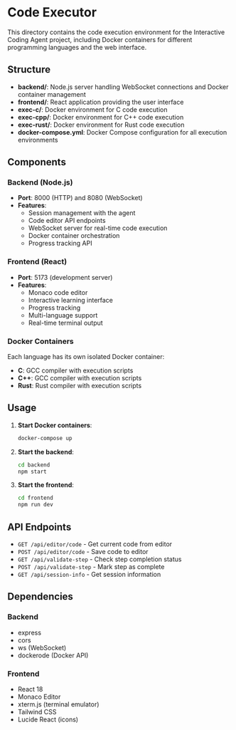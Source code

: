 # Code Executor

This directory contains the code execution environment for the Interactive Coding Agent project, including Docker containers for different programming languages and the web interface.

## Structure

- **backend/**: Node.js server handling WebSocket connections and Docker container management
- **frontend/**: React application providing the user interface
- **exec-c/**: Docker environment for C code execution
- **exec-cpp/**: Docker environment for C++ code execution  
- **exec-rust/**: Docker environment for Rust code execution
- **docker-compose.yml**: Docker Compose configuration for all execution environments

## Components

### Backend (Node.js)
- **Port**: 8000 (HTTP) and 8080 (WebSocket)
- **Features**:
  - Session management with the agent
  - Code editor API endpoints
  - WebSocket server for real-time code execution
  - Docker container orchestration
  - Progress tracking API

### Frontend (React)
- **Port**: 5173 (development server)
- **Features**:
  - Monaco code editor
  - Interactive learning interface
  - Progress tracking
  - Multi-language support
  - Real-time terminal output

### Docker Containers
Each language has its own isolated Docker container:
- **C**: GCC compiler with execution scripts
- **C++**: GCC compiler with execution scripts  
- **Rust**: Rust compiler with execution scripts

## Usage

1. **Start Docker containers**:
   ```bash
   docker-compose up
   ```

2. **Start the backend**:
   ```bash
   cd backend
   npm start
   ```

3. **Start the frontend**:
   ```bash
   cd frontend
   npm run dev
   ```

## API Endpoints

- `GET /api/editor/code` - Get current code from editor
- `POST /api/editor/code` - Save code to editor
- `GET /api/validate-step` - Check step completion status
- `POST /api/validate-step` - Mark step as complete
- `GET /api/session-info` - Get session information

## Dependencies

### Backend
- express
- cors
- ws (WebSocket)
- dockerode (Docker API)

### Frontend
- React 18
- Monaco Editor
- xterm.js (terminal emulator)
- Tailwind CSS
- Lucide React (icons)
